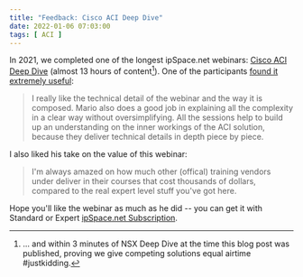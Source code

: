```yaml
---
title: "Feedback: Cisco ACI Deep Dive"
date: 2022-01-06 07:03:00
tags: [ ACI ]
---
```

In 2021, we completed one of the longest ipSpace.net webinars: [Cisco ACI Deep Dive](https://www.ipspace.net/Cisco_ACI_Deep_Dive) (almost 13 hours of content[^NSX]). One of the participants [found it extremely useful](https://www.ipspace.net/Cisco_ACI_Deep_Dive#Happy_Campers):

> I really like the technical detail of the webinar and the way it is composed. Mario also does a good job in explaining all the complexity in a clear way without oversimplifying. All the sessions help to build up an understanding on the inner workings of the ACI solution, because they deliver technical details in depth piece by piece. 

I also liked his take on the value of this webinar:

> I'm always amazed on how much other (offical) training vendors under deliver in their courses that cost thousands of dollars, compared to the real expert level stuff you've got here.

Hope you'll like the webinar as much as he did -- you can get it with Standard or Expert [ipSpace.net Subscription](https://www.ipspace.net/Subscription/Individual).
<!--more-->
[^NSX]: ... and within 3 minutes of NSX Deep Dive at the time this blog post was published, proving we give competing solutions equal airtime #justkidding.
